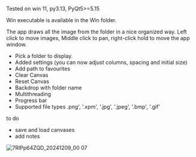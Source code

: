 Tested on win 11, py3.13, PyQt5>=5.15

Win executable is available in the Win folder. 

The app draws all the image from the folder in a nice organized way. 
Left click to move images, Middle click to pan, right-click hold to move the app window.

- Pick a folder to display.
- Added settings (you can now adjust columns, spacing and initial size)
- Add path to favourites
- Clear Canvas
- Reset Canvas
- Backdrop with folder name
- Multithreading
- Progress bar
- Supported file types .png', '.xpm', '.jpg', '.jpeg', '.bmp', '.gif'

to do
- save and load canvases
- add notes

![7RlPp64ZQD_20241209_00 07](https://github.com/user-attachments/assets/31886125-fefe-409a-92b2-929684499e66)
